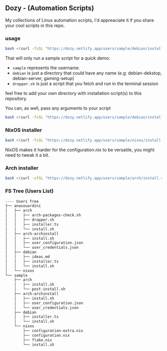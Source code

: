 ## Dozy - (Automation Scripts)

My collections of Linux automation scripts, I'd appreaciate it if you share your cool scripts in this repo.

### usage

```bash
bash <(curl -fsSL "https://dozy.netlify.app/users/sample/debian/install.sh")
```

That will only run a sample script for a quick demo:

- `sample` represents the username.
- `debian` is just a directory that could have any name (e.g: debian-dekstop, debian-server, gaming-setup)
- `dropper.sh` is just a script that you fetch and run in the terminal session

feel free to add your own directory with installation script(s) to this repository.

You can, as well, pass any arguments to your script

```bash
bash <(curl -fsSL "https://dozy.netlify.app/users/sample/debian/install.sh") run check-env etc
```

### NixOS installer

```bash
bash <(curl -fsSL "https://dozy.netlify.app/users/sample/nixos/install.sh")
```

NixOS makes it harder for the configuration.nix to be versatile, you might need to tweak it a bit.

### Arch installer

```bash
bash <(curl -sfSL "https://dozy.netlify.app/users/sample/arch/install.sh")
```


### FS Tree (Users List)
```bash
---- Users Tree
├── anasouardini
│   ├── arch
│   │   ├── arch-packages-check.sh
│   │   ├── dropper.sh
│   │   ├── installer.ts
│   │   └── install.sh
│   ├── arch-archinstall
│   │   ├── install.sh
│   │   ├── user_configuration.json
│   │   └── user_credentials.json
│   ├── debian
│   │   ├── ideas.md
│   │   ├── installer.ts
│   │   └── install.sh
│   └── nixos
└── sample
    ├── arch
    │   ├── install.sh
    │   └── post-install.sh
    ├── arch-archinstall
    │   ├── install.sh
    │   ├── user_configuration.json
    │   └── user_credentials.json
    ├── debian
    │   ├── installer.ts
    │   └── install.sh
    └── nixos
        ├── configuration-extra.nix
        ├── configuration.nix
        ├── flake.nix
        └── install.sh
```

